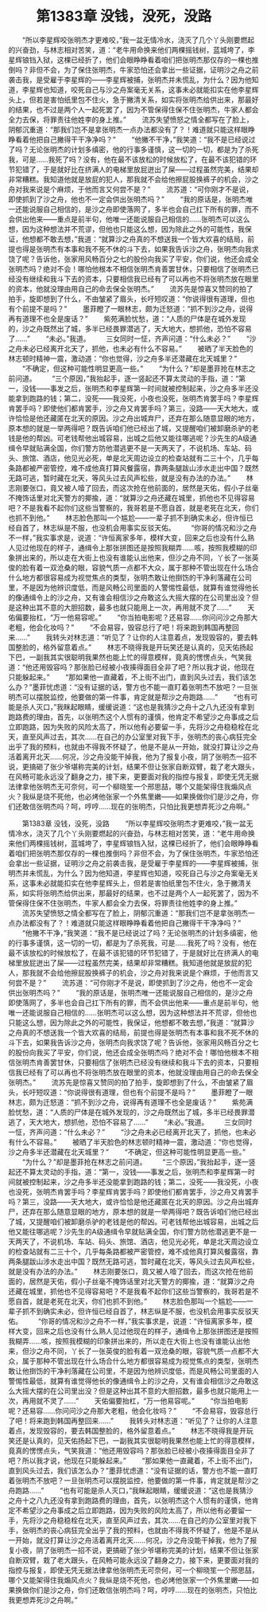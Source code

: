 # 　　第1383章 没钱，没死，没路
　　“所以李星辉咬张明杰才更难咬，”我一盆无情冷水，浇灭了几个丫头刚要燃起的兴奋劲，与林志相对苦笑，道：“老牛用命换来他们两棵摇钱树，蓝城垮了，李星辉锒铛入狱，这棵已经折了，他们会眼睁睁看着咱们把张明杰那仅存的一棵也推倒吗？非但不会，为了保住张明杰，牛家恐怕还会拿出一些证据，证明沙之舟之前袭击我，是受雇于李星辉的——李星辉被捕，张明杰并未慌乱，为什么？因为他知道，李星辉也知道，咬死自己与沙之舟案毫无关系，这事未必就能扣实在他李星辉头上，但若是害怕纸里包不住火，急于撇清关系，如实将张明杰给供出来，那最好的结果，也不过是两个人一起死罢了，因为不管保得住保不住张明杰，牛家人都会全力去保，将罪责往他姓李的身上推。”
　　流苏失望愤怒之情全都写在了脸上，阴郁沉重道：“那我们岂不是拿张明杰一点办法都没有了？！难道就只能这样眼睁睁看着他把自己撇得干干净净吗？”
　　“他撇不干净，”我笑道：“我不是已经说过了吗？无论张明杰的计划多缜密，他的行事多谨慎，这一切的一切，都是为了杀死我，可是……我死了吗？没有，他在最不该放松的时候放松了，在最不该犯错的环节犯错了，于是就好比在挤满人的电梯里放屁迸出了屎——过程虽然完美，结果却非常糟糕。我知道他就是放屁的犯人，那我就不会给他擦屁股换裤子的机会，沙之舟对我来说是个麻烦，于他而言又何尝不是？”
　　流苏道：“可你刚才不是说，即使抓到了沙之舟，他也不一定会供出张明杰吗？”
　　“我的原话是，张明杰唯一还能说服自己相信的，是沙之舟即使落网了，多半也会自己扛下所有的罪，而不会供出他来——重点是前半句，他唯一还能说服自己相信的……张明杰可以这么想，因为这种想法并不荒谬，但他也只能这么想，因为除此之外的可能性，我保证，他想都不敢去想，”我道：“就算沙之舟真的不想送我一个皆大欢喜的结局，前提也得是张明杰有本事和我不死不休的斗下去，如果我告诉沙之舟，张明杰向我求饶了呢？告诉他，张家用风畅百分之七的股份向我买了平安，你们说，他还会成全张明杰吗？绝对不会！哪怕他根本不相信张明杰肯善罢甘休，只要相信了张明杰已经没有继续和我斗下去的资本，只要相信我已经有了可以再也不将张明杰放在眼里的资本，他就没理由用自己的命去保全张明杰。”
　　流苏先是惊喜又赞同的拍了拍手，旋即想到了什么，不由皱紧了眉头，长吁短叹道：“你说得很有道理，但也有个前提不是吗？”
　　墨菲瞪了一眼林志，颇为迁怒道：“抓不到沙之舟，说得再有道理不也全是废话？”
　　紫苑满脸忧愁，道：“人质的尸体是在城外发现的，沙之舟既然出了城，多半已经畏罪潜逃了，天大地大，想抓他，恐怕不容易了……”
　　“未必。”我道。
　　三女同时一怔，齐声问道：“什么未必？”
　　“沙之舟未必已经离开北天了，抓他，也未必有什么不容易。”
　　被晒了半天脸色的林志顿时精神一震，激动道：“你也觉得，沙之舟多半还潜藏在北天城里？”
　　“不确定，但这种可能性明显更高一些。”
　　“为什么？”却是墨菲抢在林志之前问道。
　　“三个原因，”我抬起手，逐一竖起还不算太灵动的手指，道：“第一，没钱——事发之后，张明杰和李星辉第一时间就被控制起来，沙之舟多半还没能拿到跑路的钱；第二，没死——我没死，小夜也没死，张明杰肯罢手吗？李星辉肯罢手吗？即使他们都肯罢手，沙之舟又肯罢手吗？第三，没路——天大地大，或许恰恰是他还藏匿在北天的原因。沙之舟出城弃尸，还弃在那么随意显眼的地方，原本想的就是一举两得吧？既告诉咱们他已经出了城，又提醒咱们被卸磨杀驴的老钱是他的帮凶。可老钱帮他出城容易，出城之后他又能往哪逃呢？沙先生的A级通缉令早就贴满全国，你们警方防他潜逃更不是一天两天了，不说机场、车站、码头、旅馆、酒店，他见光必死，单是北天周边设立的检查站就有二三十个，几乎每条路都被严密管控，难不成他真打算风餐露宿，靠两条腿跋山涉水走出中国？既然无路可逃，暂时藏在北天，等风头过去风声松些，就是没有办法的办法。”
　　林志刚要张口，竟又被人噎了回去，而这次抢在他前面的，居然是天佑，假小子丝毫不掩饰话里对北天警方的揶揄，道：“就算沙之舟还藏在城里，抓他也不见得容易吧？不是我看不起你们这些当警察的，我哥若是不愿自首，就是老死在北天，你们也抓不到他。”
　　林志脸色那叫一个尴尬——一辈子抓不到确实未必，但许恒已经自首了，林志纵是不服，也没机会用事实反驳天佑。
　　“你哥的情况和沙之舟不一样，”我实事求是，说道：“许恒离家多年，模样大变，回来之后也没有什么熟人见过他现在的样子，通缉令上那张拼图还是按照我糊弄……咳，按照我模糊的印象拼出来的，所以走在大街上也没有谁能认出他来，但沙之舟不同，丫长了一张英俊的脸有着一双沧桑的眼，容貌气质一点都不大众，属于那种不管出现在什么场合什么地方都很容易成为视觉焦点的类型，张明杰敢让他捯饬的干净利落藏在公司里，不是因为他辨识度低，而是风畅公司里面的人警惕性最低，就算有谁觉得他长的像通缉令上的沙之舟，又有谁会相信沙之舟敢这么大摇大摆的在公司里出没？但是这种出其不意的大胆招数，最多也就只能用上一次，再用就不灵了……”
　　天佑偏要抬杠，“万一他易容呢。”
　　“你当拍电影呢？还易容……你问问沙之舟那大老粗，他会化妆吗？”
　　“不会易容，毁容总行了吧！将来跑到韩国再整回来……”
　　我转头对林志道：“听见了？让你的人注意着点，发现毁容的，要去韩国整脸的，格外留意着点。”
　　林志不晓得我是开玩笑还是认真的，见天佑扬起下巴，一副我其实很聪明我果然也能上忙的得意模样，竟真的愣愣点头，气笑我道：“他还用毁容吗？那张脸已经被小夜揍得面目全非了吧？所以我才说，他现在只能躲起来。”
　　“那如果他一直藏着，不上街不出门，直到风头过去，我们该怎么办？”墨菲忧虑道：“没有证据的话，警方也不能一直盯着张明杰不放吧？一旦张明杰可以摆脱监控，他要做的第一件事，肯定就是帮沙之舟跑路……”
　　“也有可能是杀人灭口，”我眯起眼睛，缓缓说道：“这也是我猜沙之舟十之八九还没有拿到跑路费的理由，首先，以张明杰这个人惯有的谨慎，他肯定不希望沙之舟事成之后立即跑路，因为失败的风险太高了，所以他有必要留一手，先将沙之舟稳稳栓在北天，直至风声过去，其次……在自己的办公室里对我下手，张明杰的丧心病狂完全出乎了我的预料，也就由不得我不怀疑了，他是不是从一开始，就没打算让沙之舟活着离开北天……何况，沙之舟没能干掉我，他为了报复小夜，阴了张明杰一招不说，更搞砸了张少爷堪称完美的计划，结果不但让张家自断双臂，栽了老大跟头，在风畅可能永远没了翻身之力，接下来，更要面对我的指控与报复，即使无凭无据法律拿他张明杰无可奈何，可一个柳晓笙一个邢思喆，哪个又能架得住我煽风点火？我纵是烧不死他，也必烤他张家一个外焦里嫩——如果换做你们是沙之舟，你们还敢信张明杰吗？呵，哼哼……现在的张明杰，只怕比我更想弄死沙之舟啊。”

　　第1383章 没钱，没死，没路
　　“所以李星辉咬张明杰才更难咬，”我一盆无情冷水，浇灭了几个丫头刚要燃起的兴奋劲，与林志相对苦笑，道：“老牛用命换来他们两棵摇钱树，蓝城垮了，李星辉锒铛入狱，这棵已经折了，他们会眼睁睁看着咱们把张明杰那仅存的一棵也推倒吗？非但不会，为了保住张明杰，牛家恐怕还会拿出一些证据，证明沙之舟之前袭击我，是受雇于李星辉的——李星辉被捕，张明杰并未慌乱，为什么？因为他知道，李星辉也知道，咬死自己与沙之舟案毫无关系，这事未必就能扣实在他李星辉头上，但若是害怕纸里包不住火，急于撇清关系，如实将张明杰给供出来，那最好的结果，也不过是两个人一起死罢了，因为不管保得住保不住张明杰，牛家人都会全力去保，将罪责往他姓李的身上推。”
　　流苏失望愤怒之情全都写在了脸上，阴郁沉重道：“那我们岂不是拿张明杰一点办法都没有了？！难道就只能这样眼睁睁看着他把自己撇得干干净净吗？”
　　“他撇不干净，”我笑道：“我不是已经说过了吗？无论张明杰的计划多缜密，他的行事多谨慎，这一切的一切，都是为了杀死我，可是……我死了吗？没有，他在最不该放松的时候放松了，在最不该犯错的环节犯错了，于是就好比在挤满人的电梯里放屁迸出了屎——过程虽然完美，结果却非常糟糕。我知道他就是放屁的犯人，那我就不会给他擦屁股换裤子的机会，沙之舟对我来说是个麻烦，于他而言又何尝不是？”
　　流苏道：“可你刚才不是说，即使抓到了沙之舟，他也不一定会供出张明杰吗？”
　　“我的原话是，张明杰唯一还能说服自己相信的，是沙之舟即使落网了，多半也会自己扛下所有的罪，而不会供出他来——重点是前半句，他唯一还能说服自己相信的……张明杰可以这么想，因为这种想法并不荒谬，但他也只能这么想，因为除此之外的可能性，我保证，他想都不敢去想，”我道：“就算沙之舟真的不想送我一个皆大欢喜的结局，前提也得是张明杰有本事和我不死不休的斗下去，如果我告诉沙之舟，张明杰向我求饶了呢？告诉他，张家用风畅百分之七的股份向我买了平安，你们说，他还会成全张明杰吗？绝对不会！哪怕他根本不相信张明杰肯善罢甘休，只要相信了张明杰已经没有继续和我斗下去的资本，只要相信我已经有了可以再也不将张明杰放在眼里的资本，他就没理由用自己的命去保全张明杰。”
　　流苏先是惊喜又赞同的拍了拍手，旋即想到了什么，不由皱紧了眉头，长吁短叹道：“你说得很有道理，但也有个前提不是吗？”
　　墨菲瞪了一眼林志，颇为迁怒道：“抓不到沙之舟，说得再有道理不也全是废话？”
　　紫苑满脸忧愁，道：“人质的尸体是在城外发现的，沙之舟既然出了城，多半已经畏罪潜逃了，天大地大，想抓他，恐怕不容易了……”
　　“未必。”我道。
　　三女同时一怔，齐声问道：“什么未必？”
　　“沙之舟未必已经离开北天了，抓他，也未必有什么不容易。”
　　被晒了半天脸色的林志顿时精神一震，激动道：“你也觉得，沙之舟多半还潜藏在北天城里？”
　　“不确定，但这种可能性明显更高一些。”
　　“为什么？”却是墨菲抢在林志之前问道。
　　“三个原因，”我抬起手，逐一竖起还不算太灵动的手指，道：“第一，没钱——事发之后，张明杰和李星辉第一时间就被控制起来，沙之舟多半还没能拿到跑路的钱；第二，没死——我没死，小夜也没死，张明杰肯罢手吗？李星辉肯罢手吗？即使他们都肯罢手，沙之舟又肯罢手吗？第三，没路——天大地大，或许恰恰是他还藏匿在北天的原因。沙之舟出城弃尸，还弃在那么随意显眼的地方，原本想的就是一举两得吧？既告诉咱们他已经出了城，又提醒咱们被卸磨杀驴的老钱是他的帮凶。可老钱帮他出城容易，出城之后他又能往哪逃呢？沙先生的A级通缉令早就贴满全国，你们警方防他潜逃更不是一天两天了，不说机场、车站、码头、旅馆、酒店，他见光必死，单是北天周边设立的检查站就有二三十个，几乎每条路都被严密管控，难不成他真打算风餐露宿，靠两条腿跋山涉水走出中国？既然无路可逃，暂时藏在北天，等风头过去风声松些，就是没有办法的办法。”
　　林志刚要张口，竟又被人噎了回去，而这次抢在他前面的，居然是天佑，假小子丝毫不掩饰话里对北天警方的揶揄，道：“就算沙之舟还藏在城里，抓他也不见得容易吧？不是我看不起你们这些当警察的，我哥若是不愿自首，就是老死在北天，你们也抓不到他。”
　　林志脸色那叫一个尴尬——一辈子抓不到确实未必，但许恒已经自首了，林志纵是不服，也没机会用事实反驳天佑。
　　“你哥的情况和沙之舟不一样，”我实事求是，说道：“许恒离家多年，模样大变，回来之后也没有什么熟人见过他现在的样子，通缉令上那张拼图还是按照我糊弄……咳，按照我模糊的印象拼出来的，所以走在大街上也没有谁能认出他来，但沙之舟不同，丫长了一张英俊的脸有着一双沧桑的眼，容貌气质一点都不大众，属于那种不管出现在什么场合什么地方都很容易成为视觉焦点的类型，张明杰敢让他捯饬的干净利落藏在公司里，不是因为他辨识度低，而是风畅公司里面的人警惕性最低，就算有谁觉得他长的像通缉令上的沙之舟，又有谁会相信沙之舟敢这么大摇大摆的在公司里出没？但是这种出其不意的大胆招数，最多也就只能用上一次，再用就不灵了……”
　　天佑偏要抬杠，“万一他易容呢。”
　　“你当拍电影呢？还易容……你问问沙之舟那大老粗，他会化妆吗？”
　　“不会易容，毁容总行了吧！将来跑到韩国再整回来……”
　　我转头对林志道：“听见了？让你的人注意着点，发现毁容的，要去韩国整脸的，格外留意着点。”
　　林志不晓得我是开玩笑还是认真的，见天佑扬起下巴，一副我其实很聪明我果然也能上忙的得意模样，竟真的愣愣点头，气笑我道：“他还用毁容吗？那张脸已经被小夜揍得面目全非了吧？所以我才说，他现在只能躲起来。”
　　“那如果他一直藏着，不上街不出门，直到风头过去，我们该怎么办？”墨菲忧虑道：“没有证据的话，警方也不能一直盯着张明杰不放吧？一旦张明杰可以摆脱监控，他要做的第一件事，肯定就是帮沙之舟跑路……”
　　“也有可能是杀人灭口，”我眯起眼睛，缓缓说道：“这也是我猜沙之舟十之八九还没有拿到跑路费的理由，首先，以张明杰这个人惯有的谨慎，他肯定不希望沙之舟事成之后立即跑路，因为失败的风险太高了，所以他有必要留一手，先将沙之舟稳稳栓在北天，直至风声过去，其次……在自己的办公室里对我下手，张明杰的丧心病狂完全出乎了我的预料，也就由不得我不怀疑了，他是不是从一开始，就没打算让沙之舟活着离开北天……何况，沙之舟没能干掉我，他为了报复小夜，阴了张明杰一招不说，更搞砸了张少爷堪称完美的计划，结果不但让张家自断双臂，栽了老大跟头，在风畅可能永远没了翻身之力，接下来，更要面对我的指控与报复，即使无凭无据法律拿他张明杰无可奈何，可一个柳晓笙一个邢思喆，哪个又能架得住我煽风点火？我纵是烧不死他，也必烤他张家一个外焦里嫩——如果换做你们是沙之舟，你们还敢信张明杰吗？呵，哼哼……现在的张明杰，只怕比我更想弄死沙之舟啊。”
